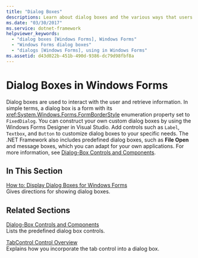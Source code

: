 ```yaml
---
title: "Dialog Boxes"
descriptions: Learn about dialog boxes and the various ways that users can interact with them. Also learn how to create custom dialog boxes with Windows Forms Designer. 
ms.date: "03/30/2017"
ms.service: dotnet-framework
helpviewer_keywords: 
  - "dialog boxes [Windows Forms], Windows Forms"
  - "Windows Forms dialog boxes"
  - "dialogs [Windows Forms], using in Windows Forms"
ms.assetid: d43d022b-451b-490d-9386-dc79d98fbf8a
---
```

# Dialog Boxes in Windows Forms

Dialog boxes are used to interact with the user and retrieve information. In simple terms, a dialog box is a form with its <xref:System.Windows.Forms.FormBorderStyle> enumeration property set to `FixedDialog`. You can construct your own custom dialog boxes by using the Windows Forms Designer in Visual Studio. Add controls such as `Label`, `Textbox`, and `Button` to customize dialog boxes to your specific needs. The .NET Framework also includes predefined dialog boxes, such as **File Open** and message boxes, which you can adapt for your own applications. For more information, see [Dialog-Box Controls and Components](./controls/dialog-box-controls-and-components-windows-forms.md).

## In This Section

[How to: Display Dialog Boxes for Windows Forms](how-to-display-dialog-boxes-for-windows-forms.md)\
Gives directions for showing dialog boxes.

## Related Sections

[Dialog-Box Controls and Components](./controls/dialog-box-controls-and-components-windows-forms.md)\
Lists the predefined dialog box controls.

[TabControl Control Overview](./controls/tabcontrol-control-overview-windows-forms.md)\
Explains how you incorporate the tab control into a dialog box.
